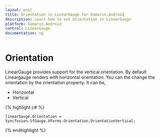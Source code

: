 ```yaml
---
layout: post
title: Orientation in LinearGauge for Xamarin.Android
description: Learn how to set Orientation in LinearGauge
platform: Xamarin.Android
control: LinearGauge
documentation: ug
---
```


# Orientation

LinearGauge provides support for the vertical orientation. By default Lineargauge renders with horizontal orientation. You can the change the orientation by the orientation property. It can be,

* Horizontal
* Vertical

{% highlight c# %}

	linearGauge.Orientation = Syncfusion.SfGauge.XForms.Orientation.OrientationVertical;

{% endhighlight %}

